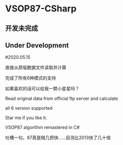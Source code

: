 # VSOP87-CSharp
## 开发未完成
## Under Development
#2020.05.15 

直接从原版数据文件读取并计算

完成了所有6种模式的支持

如果喜欢的话可以给我一颗小星星吗？

Read original data from official ftp server and calculate

all 6 version supported

Star me if you like it.

 VSOP87 algorithm remastered in C#


吐槽一句。87真是贼几把快……目测比2013快了几十倍
